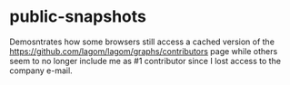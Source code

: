 # public-snapshots

Demosntrates how some browsers still access a cached version of the https://github.com/lagom/lagom/graphs/contributors page while others seem to no longer include me as #1 contributor since I lost access to the company e-mail.
